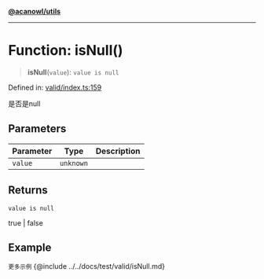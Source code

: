 [**@acanowl/utils**](../../README.md)

***

# Function: isNull()

> **isNull**(`value`): `value is null`

Defined in: [valid/index.ts:159](https://github.com/acanowl/acanowl-framework/blob/829d67ec026b7e2554aaa2322f86b3fba919b5e0/packages/utils/src/valid/index.ts#L159)

是否是null

## Parameters

| Parameter | Type | Description |
| ------ | ------ | ------ |
| `value` | `unknown` |  |

## Returns

`value is null`

true | false

## Example

```更多示例```
{@include ../../docs/test/valid/isNull.md}
